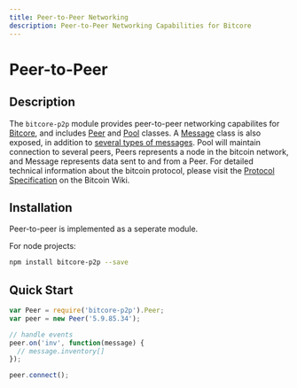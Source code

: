 ```yaml
---
title: Peer-to-Peer Networking
description: Peer-to-Peer Networking Capabilities for Bitcore
---
```

# Peer-to-Peer

## Description

The `bitcore-p2p` module provides peer-to-peer networking capabilites for [Bitcore](https://github.com/bitpay/bitcore), and includes [Peer](peer.md) and [Pool](pool.md) classes. A [Message](messages.md) class is also exposed, in addition to [several types of messages](messages.md). Pool will maintain connection to several peers, Peers represents a node in the bitcoin network, and Message represents data sent to and from a Peer. For detailed technical information about the bitcoin protocol, please visit the [Protocol Specification](https://en.bitcoin.it/wiki/Protocol_specification) on the Bitcoin Wiki.

## Installation

Peer-to-peer is implemented as a seperate module.

For node projects:
```bash
npm install bitcore-p2p --save
```

## Quick Start

```javascript
var Peer = require('bitcore-p2p').Peer;
var peer = new Peer('5.9.85.34');

// handle events
peer.on('inv', function(message) {
  // message.inventory[]
});

peer.connect();

```